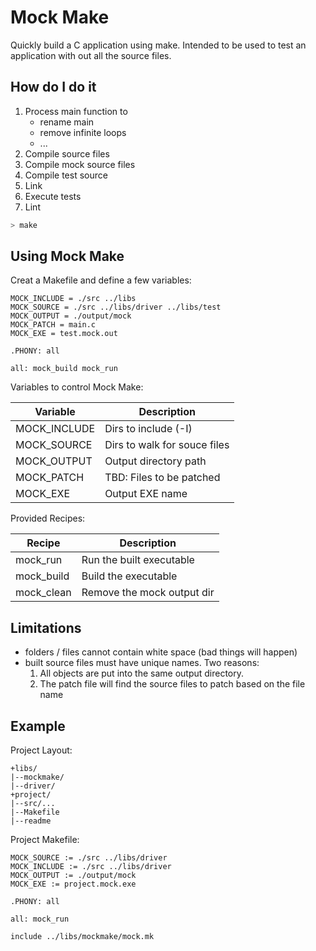 # Mock Make

Quickly build a C application using make.
Intended to be used to test an application with
out all the source files.

## How do I do it

1. Process main function to
    - rename main
    - remove infinite loops
    - ...
2. Compile source files
3. Compile mock source files
4. Compile test source
5. Link
6. Execute tests
7. Lint

``` bash
> make
```

## Using Mock Make

Creat a Makefile and define a few variables:

``` make
MOCK_INCLUDE = ./src ../libs
MOCK_SOURCE = ./src ../libs/driver ../libs/test
MOCK_OUTPUT = ./output/mock
MOCK_PATCH = main.c
MOCK_EXE = test.mock.out

.PHONY: all

all: mock_build mock_run
```

Variables to control Mock Make:

| Variable     | Description                   |
| --------     | ----------		       |
| MOCK_INCLUDE | Dirs to include (-I)          |
| MOCK_SOURCE  | Dirs to walk for souce files  |
| MOCK_OUTPUT  | Output directory path         |
| MOCK_PATCH   | TBD: Files to be patched      |
| MOCK_EXE     | Output EXE name               |

Provided Recipes:

| Recipe       | Description                   |
| ------       | ----------		       |
| mock_run     | Run the built executable      |
| mock_build   | Build the executable          |
| mock_clean   | Remove the mock output dir    |

## Limitations

-  folders / files cannot contain white space (bad things will happen)
-  built source files must have unique names.
   Two reasons:
   1. All objects are put into the same output
      directory. 
   2. The patch file will find the source files
      to patch based on the file name

## Example

Project Layout:

```
+libs/
|--mockmake/
|--driver/
+project/
|--src/...
|--Makefile
|--readme
```

Project Makefile:

``` make
MOCK_SOURCE := ./src ../libs/driver
MOCK_INCLUDE := ./src ../libs/driver
MOCK_OUTPUT := ./output/mock
MOCK_EXE := project.mock.exe

.PHONY: all

all: mock_run

include ../libs/mockmake/mock.mk
```
